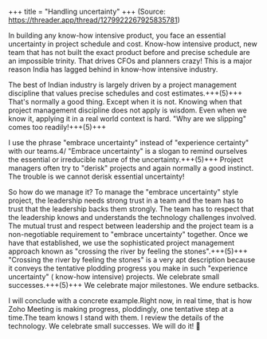 +++
title = "Handling uncertainty"
+++
(Source: https://threader.app/thread/1279922267925835781)

In building any know-how intensive product, you face an essential uncertainty in project schedule and cost. Know-how intensive product, new team that has not built the exact product before and precise schedule are an impossible trinity. That drives CFOs and planners crazy! This is a major reason India has lagged behind in know-how intensive industry.

The best of Indian industry is largely driven by a project management discipline that values precise schedules and cost estimates.+++(5)+++ That's normally a good thing. Except when it is not. Knowing when that project management discipline does not apply is wisdom. Even when we know it, applying it in a real world context is hard. "Why are we slipping" comes too readily!+++(5)+++

I use the phrase "embrace uncertainty" instead of "experience certainty" with our teams.4/ "Embrace uncertainty" is a slogan to remind ourselves the essential or irreducible nature of the uncertainty.+++(5)+++ Project managers often try to "derisk" projects and again normally a good instinct. The trouble is we cannot derisk essential uncertainty!

So how do we manage it? To manage the "embrace uncertainty" style project, the leadership needs strong trust in a team and the team has to trust that the leadership backs them strongly. The team has to respect that the leadership knows and understands the technology challenges involved. The mutual trust and respect between leadership and the project team is a non-negotiable requirement to "embrace uncertainty" together. Once we have that established, we use the sophisticated project management approach known as "crossing the river by feeling the stones".+++(5)+++ "Crossing the river by feeling the stones" is a very apt description because it conveys the tentative plodding progress you make in such "experience uncertainty" ( know-how intensive) projects. We celebrate small successes.+++(5)+++ We celebrate major milestones. We endure setbacks. 

I will conclude with a concrete example.Right now, in real time, that is how Zoho Meeting is making progress, ploddingly, one tentative step at a time.The team knows I stand with them. I review the details of the technology. We celebrate small successes. We will do it! 🙏